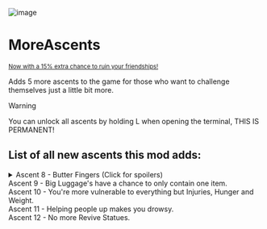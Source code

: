 ![image](https://github.com/user-attachments/assets/766656eb-ee91-4b53-aab4-09ae4d33dad6)
# MoreAscents
<sub>[Now with a 15% extra chance to ruin your friendships!](https://medal.tv/games/peak/clips/kywNeEuDhToY494CT?invite=cr-MSxxTUEsMTkwNTA5NDMy)</sub>

Adds 5 more ascents to the game for those who want to challenge themselves just a little bit more.

> [!WARNING]
> You can unlock all ascents by holding L when opening the terminal, THIS IS PERMANENT!

## List of all new ascents this mod adds:
<details>
  <summary>Ascent 8 - Butter Fingers (Click for spoilers)</summary>

  Makes you drop every item upon any fall damage, _including your backpack_
</details>
Ascent 9 - Big Luggage's have a chance to only contain one item.<br>
Ascent 10 - You're more vulnerable to everything but Injuries, Hunger and Weight.<br>
Ascent 11 - Helping people up makes you drowsy.<br>
Ascent 12 - No more Revive Statues.


